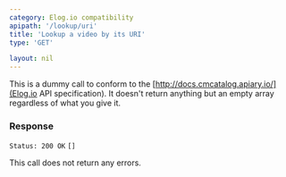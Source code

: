 ```yaml
---
category: Elog.io compatibility
apipath: '/lookup/uri'
title: 'Lookup a video by its URI'
type: 'GET'

layout: nil
---
```


This is a dummy call to conform to the 
[http://docs.cmcatalog.apiary.io/](Elog.io API specification). It
doesn't return anything but an empty array regardless of what you give it.


### Response

```Status: 200 OK```
```[]```

This call does not return any errors.
